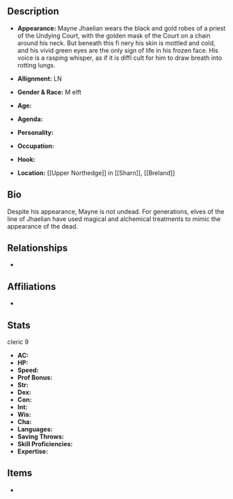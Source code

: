 ## Description
- **Appearance:** Mayne Jhaelian wears the black and gold robes of a priest of the Undying Court, with the golden mask of the Court on a chain around his neck. But beneath this fi nery his skin is mottled and cold, and his vivid green eyes are the only sign of life in his frozen face. His voice is a rasping whisper, as if it is diffi cult for him to draw breath into rotting lungs.

- **Allignment:** LN

- **Gender & Race:** M elft

- **Age:** 

- **Agenda:** 

- **Personality:** 

- **Occupation:** 

- **Hook:** 

- **Location:** [[Upper Northedge]] in [[Sharn]], [[Breland]]

## Bio
Despite his appearance, Mayne is not undead. For generations, elves of the line of Jhaelian have used magical and alchemical treatments to mimic the appearance of the dead.

## Relationships
- 

## Affiliations
- 

## Stats
cleric 9
- **AC:** 
- **HP:** 
- **Speed:** 
- **Prof Bonus:** 
- **Str:** 
- **Dex:** 
- **Con:** 
- **Int:** 
- **Wis:** 
- **Cha:** 
- **Languages:** 
- **Saving Throws:** 
- **Skill Proficiencies:** 
- **Expertise:** 


## Items
- 
